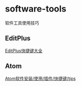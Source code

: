 # software-tools
软件工具使用技巧
## EditPlus
[EditPlus快捷键大全](https://github.com/jingfeidi/software-tools/blob/master/editplus.md)<br>
## Atom
[Atom软件安装/使用/插件/快捷键/tips](https://github.com/jingfeidi/jingfeidi.github.io/blob/master/software-tools/atom.md)<br>
